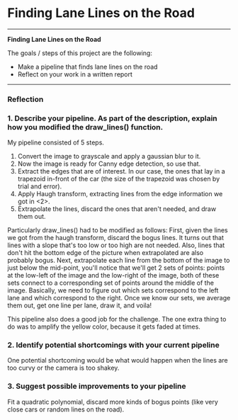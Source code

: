 # **Finding Lane Lines on the Road** 


---

**Finding Lane Lines on the Road**

The goals / steps of this project are the following:
* Make a pipeline that finds lane lines on the road
* Reflect on your work in a written report


[//]: # (Image References)

[image1]: ./examples/grayscale.jpg "Grayscale"

---

### Reflection

### 1. Describe your pipeline. As part of the description, explain how you modified the draw_lines() function.

My pipeline consisted of 5 steps.

1. Convert the image to grayscale and apply a gaussian blur to it.
2. Now the image is ready for Canny edge detection, so use that.
3. Extract the edges that are of interest. In our case, the ones that lay in a trapezoid in-front of the car (the size of the trapezoid was chosen by trial and error).
4. Apply Haugh transform, extracting lines from the edge information we got in <2>.
5. Extrapolate the lines, discard the ones that aren't needed, and draw them out.

Particularly draw_lines() had to be modified as follows: First, given the lines we got from the haugh transform, discard the bogus lines. It turns out that lines with a slope that's too low or too high are not needed. Also, lines that don't hit the bottom edge of the picture when extrapolated are also probably bogus. Next, extrapolate each line from the bottom of the image to just below the mid-point, you'll notice that we'll get 2 sets of points: points at the low-left of the image and the low-right of the image, both of these sets connect to a corresponding set of points around the middle of the image. Basically, we need to figure out which sets correspond to the left lane and which correspond to the right.
Once we know our sets, we average them out, get one line per lane, draw it, and voila!

This pipeline also does a good job for the challenge. The one extra thing to do was to amplify the yellow color, because it gets faded at times.


### 2. Identify potential shortcomings with your current pipeline


One potential shortcoming would be what would happen when the lines are too curvy or the camera is too shakey.


### 3. Suggest possible improvements to your pipeline

Fit a quadratic polynomial, discard more kinds of bogus points (like very close cars or random lines on the road).
